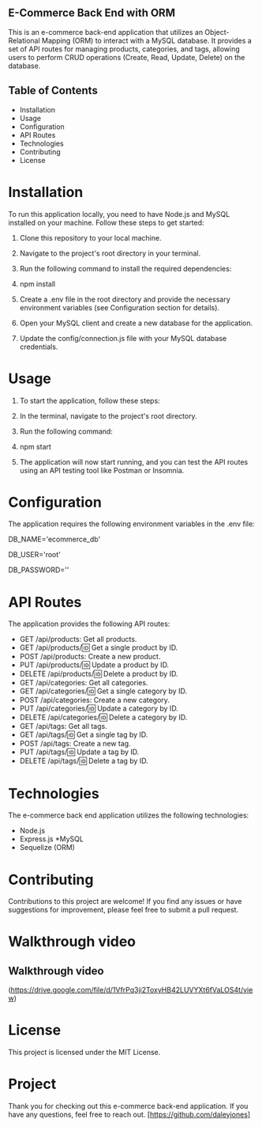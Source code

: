 ## E-Commerce Back End with ORM
This is an e-commerce back-end application that utilizes an Object-Relational Mapping (ORM) to interact with a MySQL database. It provides a set of API routes for managing products, categories, and tags, allowing users to perform CRUD operations (Create, Read, Update, Delete) on the database.

## Table of Contents
 *  Installation
*  Usage
* Configuration
* API Routes
* Technologies
* Contributing
* License
# Installation
  To run this application locally, you need to have Node.js and MySQL installed on your machine. Follow these steps to get started:

1. Clone this repository to your local machine.

2. Navigate to the project's root directory in your terminal.

3. Run the following command to install the required dependencies:

4. npm install

5. Create a .env file in the root directory and provide the necessary environment variables (see Configuration section for details).

6. Open your MySQL client and create a new database for the application.

7. Update the config/connection.js file with your MySQL database credentials.

# Usage
1. To start the application, follow these steps:

2. In the terminal, navigate to the project's root directory.

3. Run the following command:

4. npm start

5. The application will now start running, and you can test the API routes using an API testing tool like Postman or Insomnia.

# Configuration
The application requires the following environment variables in the .env file:


DB_NAME='ecommerce_db'

DB_USER='root'

DB_PASSWORD=''


# API Routes
The application provides the following API routes:


* GET /api/products: Get all products.
* GET /api/products/:id: Get a single product by ID.
* POST /api/products: Create a new product.
* PUT /api/products/:id: Update a product by ID.
* DELETE /api/products/:id: Delete a product by ID.
* GET /api/categories: Get all categories.
* GET /api/categories/:id: Get a single category by ID.
* POST /api/categories: Create a new category.
* PUT /api/categories/:id: Update a category by ID.
* DELETE /api/categories/:id: Delete a category by ID.
* GET /api/tags: Get all tags.
* GET /api/tags/:id: Get a single tag by ID.
* POST /api/tags: Create a new tag.
* PUT /api/tags/:id: Update a tag by ID.
* DELETE /api/tags/:id: Delete a tag by ID.
# Technologies
The e-commerce back end application utilizes the following technologies:

* Node.js
* Express.js
*MySQL
* Sequelize (ORM)
# Contributing
Contributions to this project are welcome! If you find any issues or have suggestions for improvement, please feel free to submit a pull request.

# Walkthrough video

## Walkthrough video

(https://drive.google.com/file/d/1VfrPq3ji2ToxyHB42LUVYXt6fVaLOS4t/view)

# License
This project is licensed under the MIT License.

# Project
Thank you for checking out this e-commerce back-end application. If you have any questions, feel free to reach out. [https://github.com/daleyjones]